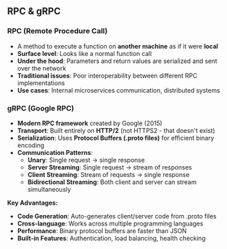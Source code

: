 ## RPC & gRPC

### **RPC (Remote Procedure Call)**
- A method to execute a function on **another machine** as if it were **local**
- **Surface level**: Looks like a normal function call
- **Under the hood**: Parameters and return values are serialized and sent over the network
- **Traditional issues**: Poor interoperability between different RPC implementations
- **Use cases**: Internal microservices communication, distributed systems

### **gRPC (Google RPC)**
- **Modern RPC framework** created by Google (2015)
- **Transport**: Built entirely on **HTTP/2** (not HTTPS2 - that doesn't exist)
- **Serialization**: Uses **Protocol Buffers (.proto files)** for efficient binary encoding
- **Communication Patterns**:
  - **Unary**: Single request → single response
  - **Server Streaming**: Single request → stream of responses  
  - **Client Streaming**: Stream of requests → single response
  - **Bidirectional Streaming**: Both client and server can stream simultaneously

**Key Advantages:**
- **Code Generation**: Auto-generates client/server code from .proto files
- **Cross-language**: Works across multiple programming languages
- **Performance**: Binary protocol buffers are faster than JSON
- **Built-in Features**: Authentication, load balancing, health checking